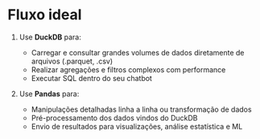 # Fluxo ideal
1. Use **DuckDB** para:
   - Carregar e consultar grandes volumes de dados diretamente de arquivos (.parquet, .csv)
   - Realizar agregações e filtros complexos com performance
   - Executar SQL dentro do seu chatbot

2. Use **Pandas** para:
   - Manipulações detalhadas linha a linha ou transformação de dados
   - Pré-processamento dos dados vindos do DuckDB
   - Envio de resultados para visualizações, análise estatística e ML